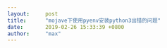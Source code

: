 ```yaml
---
layout:     post
title:      "mojave下使用pyenv安装python3出错的问题"
date:       2019-02-26 15:33:39 +0800
author:     "max"
---
```

